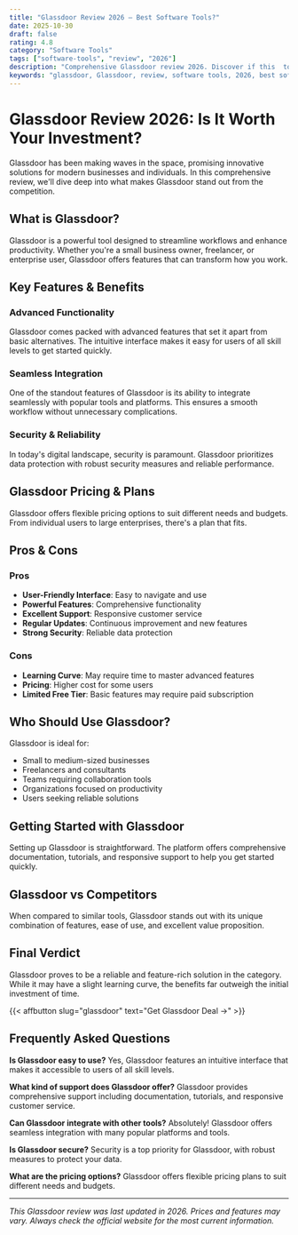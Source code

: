 ```yaml
---
title: "Glassdoor Review 2026 – Best Software Tools?"
date: 2025-10-30
draft: false
rating: 4.8
category: "Software Tools"
tags: ["software-tools", "review", "2026"]
description: "Comprehensive Glassdoor review 2026. Discover if this  tool is the best choice for your needs."
keywords: "glassdoor, Glassdoor, review, software tools, 2026, best software tools"
---
```


# Glassdoor Review 2026: Is It Worth Your Investment?

Glassdoor has been making waves in the  space, promising innovative solutions for modern businesses and individuals. In this comprehensive review, we'll dive deep into what makes Glassdoor stand out from the competition.

## What is Glassdoor?

Glassdoor is a powerful  tool designed to streamline workflows and enhance productivity. Whether you're a small business owner, freelancer, or enterprise user, Glassdoor offers features that can transform how you work.

## Key Features & Benefits

### Advanced Functionality
Glassdoor comes packed with advanced features that set it apart from basic alternatives. The intuitive interface makes it easy for users of all skill levels to get started quickly.

### Seamless Integration
One of the standout features of Glassdoor is its ability to integrate seamlessly with popular tools and platforms. This ensures a smooth workflow without unnecessary complications.

### Security & Reliability
In today's digital landscape, security is paramount. Glassdoor prioritizes data protection with robust security measures and reliable performance.

## Glassdoor Pricing & Plans

Glassdoor offers flexible pricing options to suit different needs and budgets. From individual users to large enterprises, there's a plan that fits.

## Pros & Cons

### Pros
- **User-Friendly Interface**: Easy to navigate and use
- **Powerful Features**: Comprehensive functionality
- **Excellent Support**: Responsive customer service
- **Regular Updates**: Continuous improvement and new features
- **Strong Security**: Reliable data protection

### Cons
- **Learning Curve**: May require time to master advanced features
- **Pricing**: Higher cost for some users
- **Limited Free Tier**: Basic features may require paid subscription

## Who Should Use Glassdoor?

Glassdoor is ideal for:
- Small to medium-sized businesses
- Freelancers and consultants
- Teams requiring collaboration tools
- Organizations focused on productivity
- Users seeking reliable  solutions

## Getting Started with Glassdoor

Setting up Glassdoor is straightforward. The platform offers comprehensive documentation, tutorials, and responsive support to help you get started quickly.

## Glassdoor vs Competitors

When compared to similar tools, Glassdoor stands out with its unique combination of features, ease of use, and excellent value proposition.

## Final Verdict

Glassdoor proves to be a reliable and feature-rich solution in the  category. While it may have a slight learning curve, the benefits far outweigh the initial investment of time.

{{< affbutton slug="glassdoor" text="Get Glassdoor Deal →" >}}

## Frequently Asked Questions

**Is Glassdoor easy to use?**
Yes, Glassdoor features an intuitive interface that makes it accessible to users of all skill levels.

**What kind of support does Glassdoor offer?**
Glassdoor provides comprehensive support including documentation, tutorials, and responsive customer service.

**Can Glassdoor integrate with other tools?**
Absolutely! Glassdoor offers seamless integration with many popular platforms and tools.

**Is Glassdoor secure?**
Security is a top priority for Glassdoor, with robust measures to protect your data.

**What are the pricing options?**
Glassdoor offers flexible pricing plans to suit different needs and budgets.

---

*This Glassdoor review was last updated in 2026. Prices and features may vary. Always check the official website for the most current information.*
